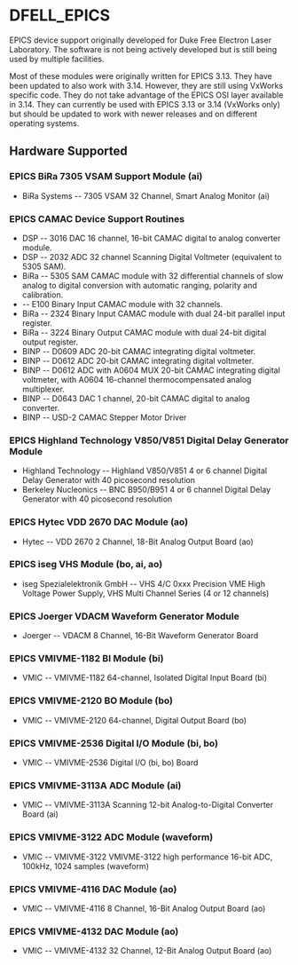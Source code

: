 # DFELL_EPICS

EPICS device support originally developed for Duke Free Electron
Laser Laboratory. The software is not being actively developed but
is still being used by multiple facilities.

Most of these modules were originally written for EPICS 3.13. They
have been updated to also work with 3.14. However, they are still
using VxWorks specific code. They do not take advantage of the EPICS
OSI layer available in 3.14. They can currently be used with EPICS
3.13 or 3.14 (VxWorks only) but should be updated to work with newer
releases and on different operating systems.

## Hardware Supported

### EPICS BiRa 7305 VSAM Support Module (ai)

* BiRa Systems -- 7305 VSAM 32 Channel, Smart Analog Monitor (ai)

### EPICS CAMAC Device Support Routines

 * DSP -- 3016 DAC
16 channel, 16-bit CAMAC digital to analog converter module.
 * DSP -- 2032 ADC
32 channel Scanning Digital Voltmeter (equivalent to 5305 SAM).
 * BiRa -- 5305 SAM
CAMAC module with 32 differential channels of slow analog to digital conversion with automatic ranging, polarity and calibration.
 * -- E100 Binary Input
CAMAC module with 32 channels.
 * BiRa -- 2324 Binary Input
CAMAC module with dual 24-bit parallel input register.
 * BiRa -- 3224 Binary Output
CAMAC module with dual 24-bit digital output register.
 * BINP -- D0609 ADC
20-bit CAMAC integrating digital voltmeter.
 * BINP -- D0612 ADC
20-bit CAMAC integrating digital voltmeter.
 * BINP -- D0612 ADC with A0604 MUX
20-bit CAMAC integrating digital voltmeter, with A0604 16-channel thermocompensated analog multiplexer.
 * BINP -- D0643 DAC
1 channel, 20-bit CAMAC digital to analog converter.
 * BINP -- USD-2
CAMAC Stepper Motor Driver

### EPICS Highland Technology V850/V851 Digital Delay Generator Module

 * Highland Technology -- Highland V850/V851 4 or 6 channel Digital Delay Generator with 40 picosecond resolution
 * Berkeley Nucleonics -- BNC B950/B951 4 or 6 channel Digital Delay Generator with 40 picosecond resolution

### EPICS Hytec VDD 2670 DAC Module (ao)

* Hytec -- VDD 2670 2 Channel, 18-Bit Analog Output Board (ao)

### EPICS iseg VHS Module (bo, ai, ao)

 * iseg Spezialelektronik GmbH -- VHS 4/C 0xxx Precision VME High Voltage Power Supply, VHS Multi Channel Series (4 or 12 channels)

### EPICS Joerger VDACM Waveform Generator Module

 * Joerger -- VDACM 8 Channel, 16-Bit Waveform Generator Board

### EPICS VMIVME-1182 BI Module (bi)

 * VMIC -- VMIVME-1182 64-channel, Isolated Digital Input Board (bi)

### EPICS VMIVME-2120 BO Module (bo)

 * VMIC -- VMIVME-2120 64-channel, Digital Output Board (bo)

### EPICS VMIVME-2536 Digital I/O Module (bi, bo)

 * VMIC -- VMIVME-2536 Digital I/O (bi, bo) Board

### EPICS VMIVME-3113A ADC Module (ai)

 * VMIC -- VMIVME-3113A Scanning 12-bit Analog-to-Digital Converter Board (ai)

### EPICS VMIVME-3122 ADC Module (waveform)

 * VMIC -- VMIVME-3122 VMIVME-3122 high performance 16-bit ADC, 100kHz, 1024 samples (waveform)

### EPICS VMIVME-4116 DAC Module (ao)

 * VMIC -- VMIVME-4116 8 Channel, 16-Bit Analog Output Board (ao)

### EPICS VMIVME-4132 DAC Module (ao)

 * VMIC -- VMIVME-4132 32 Channel, 12-Bit Analog Output Board (ao)

